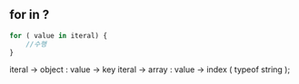 ## for in ?

```javascript
for ( value in iteral) {
	//수행
}
```

iteral -> object : value -> key
iteral -> array : value -> index ( typeof string );